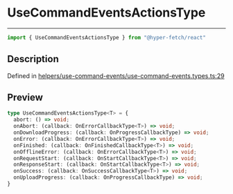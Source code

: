 

# UseCommandEventsActionsType

<div class="api-docs__separator" data-reactroot="">

---

</div><div class="api-docs__import" data-reactroot="">

```ts
import { UseCommandEventsActionsType } from "@hyper-fetch/react"
```

</div><div class="api-docs__section">

## Description

</div><div class="api-docs__description"><span class="api-docs__do-not-parse">



</span></div><p class="api-docs__definition">

Defined in [helpers/use-command-events/use-command-events.types.ts:29](https://github.com/BetterTyped/hyper-fetch/blob/9cf1f580/packages/react/src/helpers/use-command-events/use-command-events.types.ts#L29)

</p><div class="api-docs__section">

## Preview

</div><div class="api-docs__preview type">

```ts
type UseCommandEventsActionsType<T> = {
  abort: () => void; 
  onAbort: (callback: OnErrorCallbackType<T>) => void; 
  onDownloadProgress: (callback: OnProgressCallbackType) => void; 
  onError: (callback: OnErrorCallbackType<T>) => void; 
  onFinished: (callback: OnFinishedCallbackType<T>) => void; 
  onOfflineError: (callback: OnErrorCallbackType<T>) => void; 
  onRequestStart: (callback: OnStartCallbackType<T>) => void; 
  onResponseStart: (callback: OnStartCallbackType<T>) => void; 
  onSuccess: (callback: OnSuccessCallbackType<T>) => void; 
  onUploadProgress: (callback: OnProgressCallbackType) => void; 
}
```

</div>